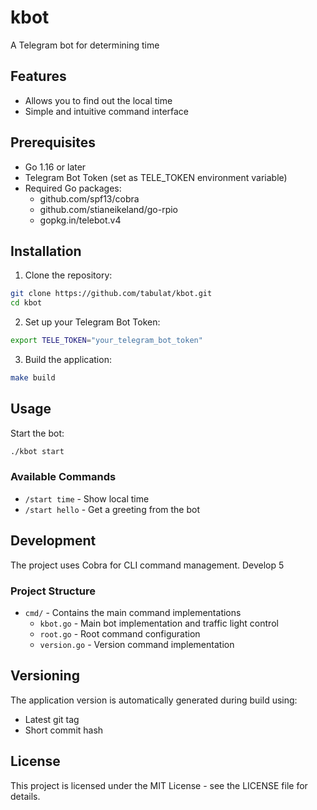 # kbot

A Telegram bot for determining time

## Features

- Allows you to find out the local time
- Simple and intuitive command interface

## Prerequisites

- Go 1.16 or later
- Telegram Bot Token (set as TELE_TOKEN environment variable)
- Required Go packages:
  - github.com/spf13/cobra
  - github.com/stianeikeland/go-rpio
  - gopkg.in/telebot.v4

## Installation

1. Clone the repository:
```bash
git clone https://github.com/tabulat/kbot.git
cd kbot
```

2. Set up your Telegram Bot Token:
```bash
export TELE_TOKEN="your_telegram_bot_token"
```

3. Build the application:
```bash
make build
```


## Usage

Start the bot:
```bash
./kbot start
```

### Available Commands

- `/start time` - Show local time
- `/start hello` - Get a greeting from the bot

## Development

The project uses Cobra for CLI command management.
Develop 5

### Project Structure

- `cmd/` - Contains the main command implementations
  - `kbot.go` - Main bot implementation and traffic light control
  - `root.go` - Root command configuration
  - `version.go` - Version command implementation

## Versioning

The application version is automatically generated during build using:
- Latest git tag
- Short commit hash

## License

This project is licensed under the MIT License - see the LICENSE file for details.
